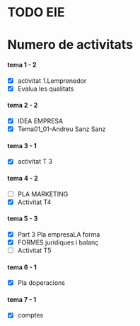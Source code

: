 # TODO EIE 
# Numero de activitats
#### tema 1 - 2
- [x] activitat 1.Lemprenedor
- [x] Evalua les qualitats
#### tema 2 - 2
- [x] IDEA EMPRESA
- [x] Tema01_01-Andreu Sanz Sanz
#### tema 3 - 1
- [x] activitat T 3
#### tema 4 - 2
- [ ] PLA MARKETING
- [x] Activitat T4
#### tema 5 - 3
- [x] Part 3 Pla empresaLA forma
- [x] FORMES jurídiques i balanç
- [ ] Activitat T5
#### tema 6 - 1
- [x] Pla doperacions
#### tema 7 - 1
- [x] comptes